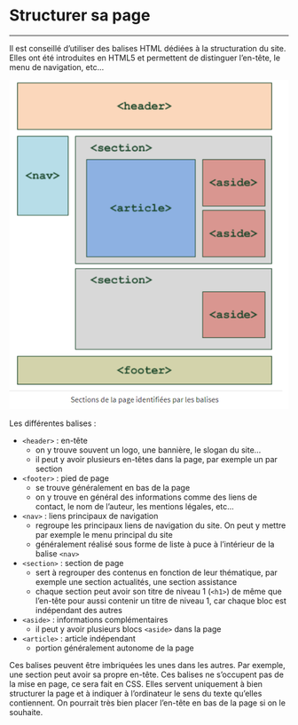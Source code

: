 # Structurer sa page

----

Il est conseillé d’utiliser des balises HTML dédiées à la structuration du site. Elles ont été introduites en HTML5 et permettent de distinguer l’en-tête, le menu de navigation, etc…

![Structure d'une page HTML](images/structurePage.png "les différentes sections d'une page HTML")

Les différentes balises :
- `<header>` : en-tête
  - on y trouve souvent un logo, une bannière, le slogan du site…
  - il peut y avoir plusieurs en-têtes dans la page, par exemple un par section
- `<footer>` : pied de page
  - se trouve généralement en bas de la page
  - on y trouve en général des informations comme des liens de contact, le nom de l’auteur, les mentions légales, etc...
- `<nav>` : liens principaux de navigation
  - regroupe les principaux liens de navigation du site. On peut y mettre par exemple le menu principal du site
  - généralement réalisé sous forme de liste à puce à l’intérieur de la balise `<nav>`
- `<section>` : section de page
  - sert à regrouper des contenus en fonction de leur thématique, par exemple une section actualités, une section assistance
  - chaque section peut avoir son titre de niveau 1 (`<h1>`) de même que l’en-tête pour aussi contenir un titre de niveau 1, car chaque bloc est indépendant des autres
- `<aside>` : informations complémentaires
  - il peut y avoir plusieurs blocs `<aside>` dans la page
- `<article>` : article indépendant
  - portion généralement autonome de la page

Ces balises peuvent être imbriquées les unes dans les autres. Par exemple, une section peut avoir sa propre en-tête.
Ces balises ne s’occupent pas de la mise en page, ce sera fait en CSS. Elles servent uniquement à bien structurer la page et à indiquer à l’ordinateur le sens du texte qu’elles contiennent. On pourrait très bien placer l’en-tête en bas de la page si on le souhaite.
